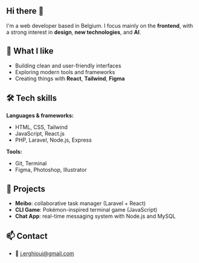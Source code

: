 ## Hi there 👋

I'm a web developer based in Belgium. I focus mainly on the **frontend**, with a strong interest in **design**, **new technologies**, and **AI**.

## 🎯 What I like
- Building clean and user-friendly interfaces
- Exploring modern tools and frameworks
- Creating things with **React**, **Tailwind**, **Figma**


## 🛠 Tech skills
**Languages & frameworks:**
- HTML, CSS, Tailwind
- JavaScript, React.js
- PHP, Laravel, Node.js, Express

**Tools:**
- Git, Terminal
- Figma, Photoshop, Illustrator


## 🧪 Projects
- **Meibo**: collaborative task manager (Laravel + React)
- **CLI Game**: Pokémon-inspired terminal game (JavaScript)
- **Chat App**: real-time messaging system with Node.js and MySQL


## 📫 Contact
- 📧 j.erghioui@gmail.com
